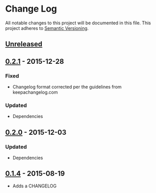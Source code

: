 # Change Log
All notable changes to this project will be documented in this file.
This project adheres to [Semantic Versioning](http://semver.org/).

## [Unreleased]

## [0.2.1] - 2015-12-28
### Fixed
- Changelog format corrected per the guidelines from keepachangelog.com

### Updated
- Dependencies

## [0.2.0] - 2015-12-03
### Updated
- Dependencies

## [0.1.4] - 2015-08-19
- Adds a CHANGELOG

[Unreleased]: https://github.com/radify/karma-es6-shim/compare/0.2.1...HEAD
[0.2.1]: https://github.com/radify/karma-es6-shim/compare/0.2.0...0.2.1
[0.2.0]: https://github.com/radify/karma-es6-shim/compare/0.1.4...0.2.0
[0.1.4]: https://github.com/radify/karma-es6-shim/compare/0.1.3...0.1.4

